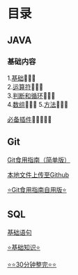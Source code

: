 # 目录
## JAVA
### 基础内容

1.[基础](JAVA/基础学习/基础.md)🍉🍉🍉  
2.[运算符](JAVA/基础学习/运算符.md)🍉🍉🍉  
3.[判断和循环](JAVA/基础学习/判断和循环.md)🍉🍉🍉  
4.[数组](JAVA/基础学习/数组.md)🍉🍉🍉
5.[方法](JAVA/基础学习/方法.md)🍉🍉🍉



[必备插件](JAVA/工具库/必备插件.md)🍉🍉🍉🍉🍉



## Git

[Git食用指南（简单版）](GIT操作/Git食用指南（无逻辑版）.md)

[本地文件上传至Github](GIT操作/文件上传至Github(单次).md)

[⭐Git食用指南自用版⭐](GIT操作/Git食用指南自用版.md)

## SQL
[基础语句](SQL/基础语句.md)

[⭐基础知识⭐](SQL/基础知识.md)

[⭐⭐30分钟整完⭐⭐](SQL/30分钟整完.md)